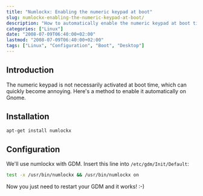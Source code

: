 ```yaml
---
title: "Numlockx: Enabling the numeric keypad at boot"
slug: numlockx-enabling-the-numeric-keypad-at-boot/
description: "How to automatically enable the numeric keypad at boot time using numlockx on Linux systems."
categories: ["Linux"]
date: "2008-07-09T06:40:00+02:00"
lastmod: "2008-07-09T06:40:00+02:00"
tags: ["Linux", "Configuration", "Boot", "Desktop"]
---
```


## Introduction

The numeric keypad is not necessarily activated at boot time, which can quickly become annoying. Here's a method to enable it automatically on Gnome.

## Installation

```bash
apt-get install numlockx
```

## Configuration

We'll use numlockx with GDM. Insert this line into `/etc/gdm/Init/Default`:

```bash
test -x /usr/bin/numlockx && /usr/bin/numlockx on
```

Now you just need to restart your GDM and it works! :-)
